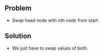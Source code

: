 ## Problem

- Swap head node with nth node from start.

## Solution

- We just have to swap values of both.
